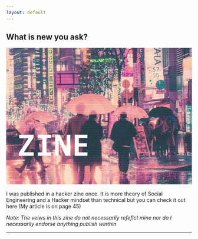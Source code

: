 ```yaml
---
layout: default
---
```

## What is new you ask?
[![zine](assets\images\lain.JPG)](assets\images\lainzine03.pdf) 


I was published in a hacker zine once. It is more theory of Social Engineering and a Hacker mindset than technical but you can check it out here (My article is on page 45)

_Note: The veiws in this zine do not necessarily refeflct mine nor do I necessarily endorse anything publish winthin_

* * * 